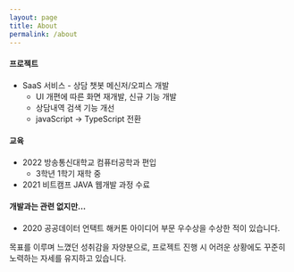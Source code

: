 ```yaml
---
layout: page
title: About
permalink: /about
---
```


#### 프로젝트

- SaaS 서비스 - 상담 챗봇 메신저/오피스 개발
  - UI 개편에 따른 화면 재개발, 신규 기능 개발
  - 상담내역 검색 기능 개선
  - javaScript -> TypeScript 전환

#### 교육

- 2022 방송통신대학교 컴퓨터공학과 편입
  - 3학년 1학기 재학 중
- 2021 비트캠프 JAVA 웹개발 과정 수료

#### 개발과는 관련 없지만...

- 2020 공공데이터 언택트 해커톤 아이디어 부문 우수상을 수상한 적이 있습니다.


목표를 이루며 느꼈던 성취감을 자양분으로, 프로젝트 진행 시 어려운 상황에도 꾸준히 노력하는 자세를 유지하고 있습니다.

